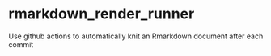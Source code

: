 # rmarkdown_render_runner
Use github actions to automatically knit an Rmarkdown document after each commit
